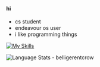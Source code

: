 #### hi

* cs student
* endeavour os user
* i like programming things

[![My Skills](https://skillicons.dev/icons?i=bash,c,cpp,html,css,py,discord,git,linux,ps,vim,vscode,&perline=6)](https://skillicons.dev)

<img align="left" alt="Language Stats - belligerentcrow" src="https://github-readme-stats.vercel.app/api/top-langs/?username=belligerentcrow&hide_border=true&theme=tokyonight" />
